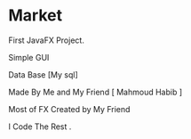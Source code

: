 # Market
First JavaFX Project.

Simple GUI

Data Base [My sql] 

Made By Me and My Friend [ Mahmoud Habib ]

Most of FX Created by My Friend 

I Code The Rest .




